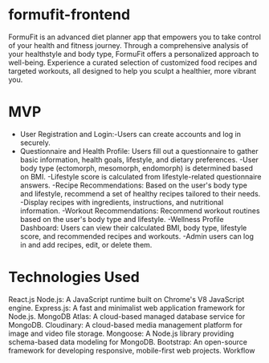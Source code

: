 # formufit-frontend
FormuFit is an advanced diet planner app that empowers you to take control of your health and fitness journey. Through a comprehensive analysis of your healthstyle and body type, FormuFit offers a personalized approach to well-being. Experience a curated selection of customized food recipes and targeted workouts, all designed to help you sculpt a healthier, more vibrant you. 
# MVP
* User Registration and Login:-Users can create accounts and log in securely.
* Questionnaire and Health Profile:
Users fill out a questionnaire to gather basic information, health goals, lifestyle, and dietary preferences.
-User body type (ectomorph, mesomorph, endomorph) is determined based on BMI.
-Lifestyle score is calculated from lifestyle-related questionnaire answers.
-Recipe Recommendations:
Based on the user's body type and lifestyle, recommend a set of healthy recipes tailored to their needs.
-Display recipes with ingredients, instructions, and nutritional information.
-Workout Recommendations:
Recommend workout routines based on the user's body type and lifestyle.
-Wellness Profile Dashboard:
Users can view their calculated BMI, body type, lifestyle score, and recommended recipes and workouts.
-Admin users can log in and add recipes, edit, or delete them.
# Technologies Used
React.js
Node.js: A JavaScript runtime built on Chrome's V8 JavaScript engine.
Express.js: A fast and minimalist web application framework for Node.js.
MongoDB Atlas: A cloud-based managed database service for MongoDB.
Cloudinary: A cloud-based media management platform for image and video file storage.
Mongoose: A Node.js library providing schema-based data modeling for MongoDB.
Bootstrap: An open-source framework for developing responsive, mobile-first web projects.
Workflow
